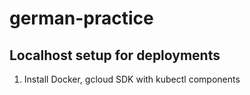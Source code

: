 # german-practice

## Localhost setup for deployments

1. Install Docker, gcloud SDK with kubectl components